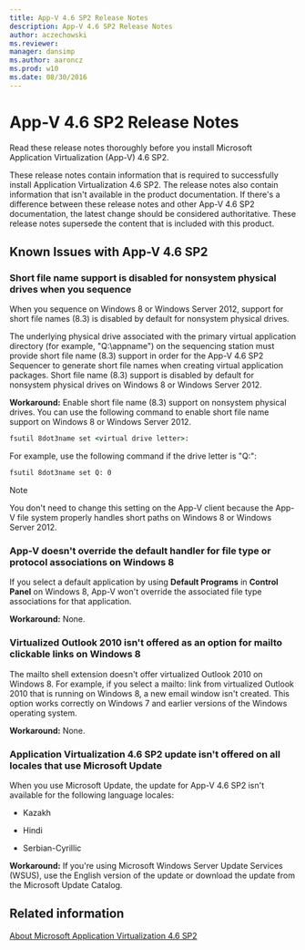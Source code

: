 ```yaml
---
title: App-V 4.6 SP2 Release Notes
description: App-V 4.6 SP2 Release Notes
author: aczechowski
ms.reviewer: 
manager: dansimp
ms.author: aaroncz
ms.prod: w10
ms.date: 08/30/2016
---
```



# App-V 4.6 SP2 Release Notes


Read these release notes thoroughly before you install Microsoft Application Virtualization (App-V) 4.6 SP2.

These release notes contain information that is required to successfully install Application Virtualization 4.6 SP2. The release notes also contain information that isn't available in the product documentation. If there's a difference between these release notes and other App-V 4.6 SP2 documentation, the latest change should be considered authoritative. These release notes supersede the content that is included with this product.


## <a name="known-issues-with-app-v-4-6-sp2-"></a>Known Issues with App-V 4.6 SP2


### Short file name support is disabled for nonsystem physical drives when you sequence

When you sequence on Windows 8 or Windows Server 2012, support for short file names (8.3) is disabled by default for nonsystem physical drives.

The underlying physical drive associated with the primary virtual application directory (for example, "Q:\\appname") on the sequencing station must provide short file name (8.3) support in order for the App-V 4.6 SP2 Sequencer to generate short file names when creating virtual application packages. Short file name (8.3) support is disabled by default for nonsystem physical drives on Windows 8 or Windows Server 2012.

**Workaround:** Enable short file name (8.3) support on nonsystem physical drives. You can use the following command to enable short file name support on Windows 8 or Windows Server 2012.

```cmd
fsutil 8dot3name set <virtual drive letter>:
```

For example, use the following command if the drive letter is "Q:":

```cmd
fsutil 8dot3name set Q: 0
```

> [!NOTE]
> You don't need to change this setting on the App-V client because the App-V file system properly handles short paths on Windows 8 or Windows Server 2012.

### App-V doesn't override the default handler for file type or protocol associations on Windows 8

If you select a default application by using **Default Programs** in **Control Panel** on Windows 8, App-V won't override the associated file type associations for that application.

**Workaround:** None.

### Virtualized Outlook 2010 isn't offered as an option for mailto clickable links on Windows 8

The mailto shell extension doesn't offer virtualized Outlook 2010 on Windows 8. For example, if you select a mailto: link from virtualized Outlook 2010 that is running on Windows 8, a new email window isn't created. This option works correctly on Windows 7 and earlier versions of the Windows operating system.

**Workaround:** None.

### Application Virtualization 4.6 SP2 update isn't offered on all locales that use Microsoft Update

When you use Microsoft Update, the update for App-V 4.6 SP2 isn't available for the following language locales:

-   Kazakh

-   Hindi

-   Serbian-Cyrillic

**Workaround:** If you're using Microsoft Windows Server Update Services (WSUS), use the English version of the update or download the update from the Microsoft Update Catalog.

## Related information

[About Microsoft Application Virtualization 4.6 SP2](about-microsoft-application-virtualization-46-sp2.md)
